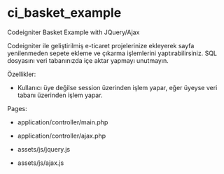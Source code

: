 # ci_basket_example
Codeigniter Basket Example with JQuery/Ajax

Codeigniter ile geliştirilmiş e-ticaret projelerinize ekleyerek sayfa yenilenmeden sepete ekleme ve çıkarma işlemlerini yaptırabilirsiniz. SQL dosyasını veri tabanınızda içe aktar yapmayı unutmayın.

Özellikler:
- Kullanıcı üye değilse session üzerinden işlem yapar, eğer üyeyse veri tabanı üzerinden işlem yapar.

Pages:

- application/controller/main.php
- application/controller/ajax.php

- assets/js/jquery.js
- assets/js/ajax.js
